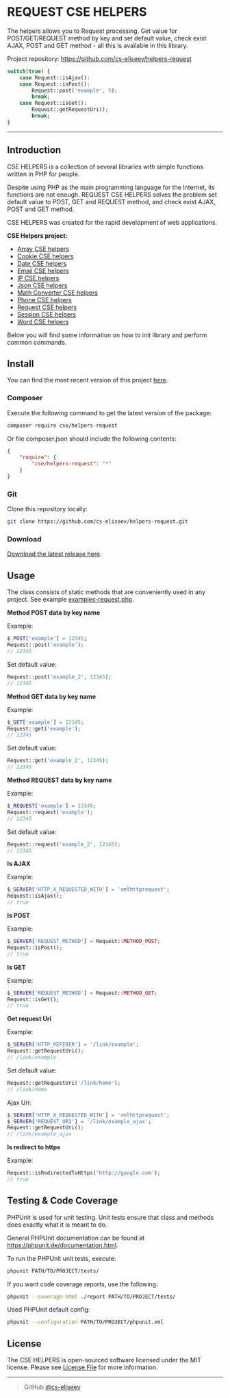 REQUEST CSE HELPERS
=======

The helpers allows you to Request processing. Get value for POST/GET/REQUEST method by key and set default value, check exist AJAX, POST and GET method - all this is available in this library.

Project repository: https://github.com/cs-eliseev/helpers-request

```php
switch(true) {
    case Request::isAjax():
    case Request::isPost():
        Request::post('example', 5);
        break;
    case Request::isGet():
        Request::getRequestUri();
        break;
}
```

***

## Introduction

CSE HELPERS is a collection of several libraries with simple functions written in PHP for people.

Despite using PHP as the main programming language for the Internet, its functions are not enough. REQUEST CSE HELPERS solves the problem set default value to POST, GET and REQUEST method, and check exist AJAX, POST and GET method.

CSE HELPERS was created for the rapid development of web applications.

**CSE Helpers project:**
* [Array CSE helpers](https://github.com/cs-eliseev/helpers-arrays)
* [Cookie CSE helpers](https://github.com/cs-eliseev/helpers-cookie)
* [Date CSE helpers](https://github.com/cs-eliseev/helpers-date)
* [Email CSE helpers](https://github.com/cs-eliseev/helpers-email)
* [IP CSE helpers](https://github.com/cs-eliseev/helpers-ip)
* [Json CSE helpers](https://github.com/cs-eliseev/helpers-json)
* [Math Converter CSE helpers](https://github.com/cs-eliseev/helpers-math-converter)
* [Phone CSE helpers](https://github.com/cs-eliseev/helpers-phone)
* [Request CSE helpers](https://github.com/cs-eliseev/helpers-request)
* [Session CSE helpers](https://github.com/cs-eliseev/helpers-session)
* [Word CSE helpers](https://github.com/cs-eliseev/helpers-word)

Below you will find some information on how to init library and perform common commands.

## Install

You can find the most recent version of this project [here](https://github.com/cs-eliseev/helpers-request).

### Composer

Execute the following command to get the latest version of the package:
```bash
composer require cse/helpers-request
```

Or file composer.json should include the following contents:
```json
{
    "require": {
        "cse/helpers-request": "*"
    }
}
```

### Git

Clone this repository locally:
```bash
git clone https://github.com/cs-eliseev/helpers-request.git
```

### Download

[Download the latest release here](https://github.com/cs-eliseev/helpers-request/archive/master.zip).

## Usage

The class consists of static methods that are conveniently used in any project. See example [examples-request.php](https://github.com/cs-eliseev/helpers-request/blob/master/examples/examples-request.php).

**Method POST data by key name**

Example:
```php
$_POST['example'] = 12345;
Request::post('example');
// 12345
```

Set default value:
```php
Request::post('example_2', 12345);
// 12345
```

**Method GET data by key name**

Example:
```php
$_GET['example'] = 12345;
Request::get('example');
// 12345
```

Set default value:
```php
Request::get('example_2', 12345);
// 12345
```

**Method REQUEST data by key name**

Example:
```php
$_REQUEST['example'] = 12345;
Request::request('example');
// 12345
```

Set default value:
```php
Request::request('example_2', 12345);
// 12345
```

**Is AJAX**

Example:
```php
$_SERVER['HTTP_X_REQUESTED_WITH'] = 'xmlhttprequest';
Request::isAjax();
// true
```

**Is POST**

Example:
```php
$_SERVER['REQUEST_METHOD'] = Request::METHOD_POST;
Request::isPost();
// true
```

**Is GET**

Example:
```php
$_SERVER['REQUEST_METHOD'] = Request::METHOD_GET;
Request::isGet();
// true
```

**Get request Uri**

Example:
```php
$_SERVER['HTTP_REFERER'] = '/link/example';
Request::getRequestUri();
// /link/example
```

Set default value:
```php
Request::getRequestUri('/link/home');
// /link/home
```

Ajax Uri:
```php
$_SERVER['HTTP_X_REQUESTED_WITH'] = 'xmlhttprequest';
$_SERVER['REQUEST_URI'] = '/link/example_ajax';
Request::getRequestUri();
// /link/example_ajax
```

**Is redirect to https**

Example:
```php
Request::isRedirectedToHttps('http://google.com');
// true
```


## Testing & Code Coverage

PHPUnit is used for unit testing. Unit tests ensure that class and methods does exactly what it is meant to do.

General PHPUnit documentation can be found at https://phpunit.de/documentation.html.

To run the PHPUnit unit tests, execute:
```bash
phpunit PATH/TO/PROJECT/tests/
```

If you want code coverage reports, use the following:
```bash
phpunit --coverage-html ./report PATH/TO/PROJECT/tests/
```

Used PHPUnit default config:
```bash
phpunit --configuration PATH/TO/PROJECT/phpunit.xml
```


## License

The CSE HELPERS is open-sourced software licensed under the MIT license. Please see [License File](https://github.com/cs-eliseev/helpers-request/blob/master/LICENSE.md) for more information.

***

> GitHub [@cs-eliseev](https://github.com/cs-eliseev)